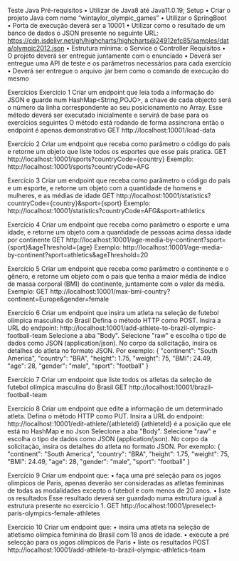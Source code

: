 Teste Java
Pré-requisitos
•	Utilizar de Java8 até Java11.0.19;
Setup
•	Criar o projeto Java com nome “wintaylor_olympic_games”
•	Utilizar o SpringBoot
•	Porta de execução deverá ser a 10001
•	Utilizar como o resultado de um banco de dados o JSON presente no seguinte URL: https://cdn.jsdelivr.net/gh/highcharts/highcharts@24912efc85/samples/data/olympic2012.json
•	Estrutura mínima:
o	Service
o	Controller
Requisitos
•	O projeto deverá ser entregue juntamente com o enunciado
•	Deverá ser entregue uma API de teste e os parâmetros necessários para cada exercício
•	Deverá ser entregue o arquivo .jar bem como o comando de execução do mesmo

Exercícios
Exercício 1
Criar um endpoint  que leia toda a informação do JSON e guarde num HashMap<String,POJO>, a chave de cada objecto será o número da linha correspondente ao seu posicionamento no Array.
Esse método deverá ser executado inicialmente e servirá de base para os exercícios seguintes
O método está rodando de forma assincrona então o endpoint é apenas demonstrativo
GET http://localhost:10001/load-data

Exercício 2
Criar um endpoint que receba como parâmetro o código do país e retorne um objeto que liste todos os esportes que esse pais pratica.
GET http://localhost:10001/sports?countryCode={country}
Exemplo:
http://localhost:10001/sports?countryCode=AFG

Exercício 3
Criar um endpoint que receba como parâmetro o código do país e um esporte, e retorne um objeto com a quantidade de homens e mulheres, e as médias de idade
GET http://localhost:10001/statistics?countryCode={country}&sport={sport}
Exemplo:
http://localhost:10001/statistics?countryCode=AFG&sport=athletics

Exercício 4
Criar um endpoint que receba como parâmetro o esporte e uma idade, e retorne um objeto com a quantidade de pessoas acima dessa idade por continente 
GET http://localhost:10001/age-media-by-continent?sport={sport}&ageThreshold={age}
Exemplo:
http://localhost:10001/age-media-by-continent?sport=athletics&ageThreshold=20

Exercício 5
Criar um endpoint que receba como parâmetro o continente e o gênero, e retorne um objeto com o pais que tenha a maior média de índice de massa corporal (BMI) do continente, juntamente com o valor da média.
Exemplo:
GET http://localhost:10001/max-bmi-country?continent=Europe&gender=female

Exercício 6
Criar um endpoint que insira um atleta na seleção de futebol olímpica masculina do Brasil
Defina o método HTTP como POST.
Insira a URL do endpoint: http://localhost:10001/add-athlete-to-brazil-olympic-football-team
Selecione a aba "Body".
Selecione "raw" e escolha o tipo de dados como JSON (application/json).
No corpo da solicitação, insira os detalhes do atleta no formato JSON. Por exemplo:
{
    "continent": "South America",
    "country": "BRA",
    "height": 1.75,
    "weight": 75,
    "BMI": 24.49,
    "age": 28,
    "gender": "male",
    "sport": "football"
}

Exercício 7
Criar um endpoint que liste todos os atletas da seleção de futebol olímpica masculina do Brasil
GET http://localhost:10001/brazil-football-team

Exercício 8
Criar um endpoint que edite a informação de um determinado atleta.
Defina o método HTTP como PUT.
Insira a URL do endpoint: http://localhost:10001/edit-athlete/{athleteId}
{athleteId} é a posição que ele está no HashMap e no Json
Selecione a aba "Body".
Selecione "raw" e escolha o tipo de dados como JSON (application/json).
No corpo da solicitação, insira os detalhes do atleta no formato JSON. Por exemplo:
{
    "continent": "South America",
    "country": "BRA",
    "height": 1.75,
    "weight": 75,
    "BMI": 24.49,
    "age": 28,
    "gender": "male",
    "sport": "football"
}

Exercício 9
Criar um endpoint que:
•	faça uma pré seleção para os jogos olímpicos de Paris, apenas deverão ser consideradas as atletas femininas de todas as modalidades excepto o futebol e com menos de 20 anos.
•	liste os resultados
Esse resultado deverá ser guardado numa estrutura igual à estrutura presente no exercício 1.
GET http://localhost:10001/preselect-paris-olympics-female-athletes

Exercício 10
Criar um endpoint que:
•	insira uma atleta na seleção de atletismo olímpica feminina do Brasil com 18 anos de idade.
•	execute a pré selecção para os jogos olímpicos de Paris
•	liste os resultados
POST http://localhost:10001/add-athlete-to-brazil-olympic-athletics-team
